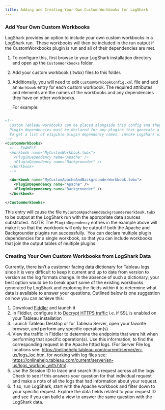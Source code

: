 ```yaml
---
title: Adding and Creating Your Own Custom Workbooks for LogShark
---
```



### Add Your Own Custom Workbooks

LogShark provides an option to include your own custom workbooks in a LogShark run.  These workbooks will then be included in the run output if the CustomWorkbooks plugin is run and all of their dependencies are met.

1. To configure this, first browse to your LogShark installation directory and open up the `CustomWorkbooks` folder.  
2. Add your custom workbook (.twbx) files to this folder.  
3. Additionally, you will need to edit `CustomWorkbookConfig.xml` file and add an `Workbook` entry for each custom workbook.  The required attributes and elements are the names of the workbooks and any dependencies they have on other workbooks.  

    For example:



```xml

<!--
  Custom Tableau workbooks can be placed alongside this config and they will be output at runtime if their dependencies are met.
  Plugin dependencies must be declared for any plugins that generate a table that the custom workbook relies on.
  To get a list of eligible plugin dependency names, invoke LogShark with the "listplugins" command line flag.
-->
<CustomWorkbooks>
  <!-- EXAMPLE
  <Workbook name="MyCustomWorkbook.twbx">
    <PluginDependency name="Apache" />
    <PluginDependency name="Backgrounder" />
  </Workbook>
  -->

  <Workbook name="MyCustomApacheAndBackgrounderWorkbook.twbx">
    <PluginDependency name="Apache" />
    <PluginDependency name="Backgrounder" />
  </Workbook>

</CustomWorkbooks>

```


This entry will cause the file `MyCustomApacheAndBackgrounderWorkbook.twbx` to be output at the LogShark run with the appropriate data sources substituted.  NOTE: The `PluginDependency` entries in the example above will make it so that the workbook will only be output if both the Apache and Backgrounder plugins run successfully.  You can declare multiple plugin dependencies for a single workbook, so that you can include workbooks that join the output tables of multiple plugins.


### Creating Your Own Custom Workbooks from LogShark Data

Currently, there isn’t a customer facing data dictionary for Tableau logs since it is very difficult to keep it current and up to date from version to version as the log formats change. In the absence of such a dictionary, your best option would be to break apart some of the existing workbooks generated by LogShark and exploring the fields within it to determine what data is available to answer your questions. Outlined below is one suggestion on how you can achieve this:

1. Download [Fiddler](https://www.telerik.com/download/fiddler) and launch it
2. In Fiddler, configure it to [Decrypt HTTPS traffic](http://docs.telerik.com/fiddler/Configure-Fiddler/Tasks/DecryptHTTPS) i.e. if SSL is enabled on your Tableau installation
3. Launch Tableau Desktop or for Tableau Server, open your favorite browser, and perform any specific operation(s)
4. View the traffic in Fiddler to determine the endpoints that were hit when performing that specific operation(s). Use this information, to find the corresponding request in the Apache httpd logs. (For Server File log locations see: https://onlinehelp.tableau.com/current/server/en-us/logs_loc.htm, for working with log files see: https://onlinehelp.tableau.com/current/server/en-us/logs_working_with.htm).
5. Use the Session ID to trace and search this request across all the logs. Check to see if this answers your question for that individual request and make a note of all the logs that had information about your request.
6. If so, run LogShark, start with the Apache workbook and filter down to your specific request. Explore the data fields related to your request ID and see if you can build a view to answer the same question with the LogShark data.

